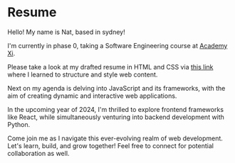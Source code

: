 # Resume

Hello! My name is Nat, based in sydney! 

I'm currently in phase 0, taking a Software Engineering course at [Academy Xi](https://academyxi.com/).

Please take a look at my drafted resume in HTML and CSS via [this link](https://natmiji.github.io/Resume/) where I learned to structure and style web content.

Next on my agenda is delving into JavaScript and its frameworks, with the aim of creating dynamic and interactive web applications.

In the upcoming year of 2024, I'm thrilled to explore frontend frameworks like React, while simultaneously venturing into backend development with Python.

Come join me as I navigate this ever-evolving realm of web development. Let's learn, build, and grow together! Feel free to connect for potential collaboration as well.

